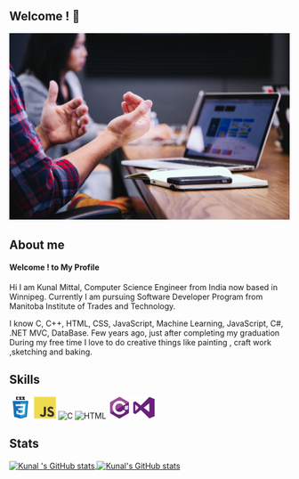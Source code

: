 ## Welcome ! 👋

![Evolving tech](./assests/img/headway-5QgIuuBxKwM-unsplash.jpg " Evolving Tech")

## About me
#### Welcome ! to My Profile

Hi I am Kunal Mittal, Computer Science Engineer from India now based in Winnipeg. Currently I am pursuing Software Developer Program from Manitoba Institute of Trades and Technology. 

I know  C, C++, HTML, CSS, JavaScript, Machine Learning, JavaScript, C#, .NET MVC, DataBase. Few years ago, just after completing my graduation During my free time I love to do creative things like painting , craft work ,sketching and baking.

## Skills

<p>
<img src="https://raw.githubusercontent.com/devicons/devicon/master/icons/css3/css3-original-wordmark.svg" alt="css3" width="40" height="40" />
<img src="https://raw.githubusercontent.com/devicons/devicon/master/icons/javascript/javascript-original.svg" alt="javascript"width="40"height="40" />
<img src="https://raw.github.com/devicons/devicon/master/icons/c/c-line.svg" alt="C" width="40" height="40" />
<img src="https://raw.github.com/devicons/devicon/master/icons/html5/html5-original.svg" title="HTML5" alt="HTML" width="40" height="40"/>
<img src="https://github.com/devicons/devicon/blob/master/icons/csharp/csharp-original.svg" alt="C#"  width="40" height="40"/>
<img src="https://github.com/devicons/devicon/blob/master/icons/visualstudio/visualstudio-plain.svg"  alt="VisualStudio"  width="40" height="40"/>
</p>

## Stats
<a href="https://github.com/MrKunalmittal">
  <img height="205px" align="center" src="https://github-readme-stats.vercel.app/api/?username=MrKunalmittal&showicons=true" alt="Kunal 's GitHub stats" />
</a>
<a href="https://github.com/MrKunalmittal">
  <img align="center" src="https://github-readme-stats.vercel.app/api/top-langs/?username=MrKunalmittal&langs_count=4" alt="Kunal's 
  GitHub stats"/>
</a>


